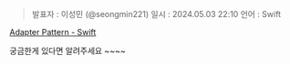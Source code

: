 > 발표자 : 이성민 (@seongmin221)
> 일시 : 2024.05.03 22:10
> 언어 : Swift

[Adapter Pattern - Swift](https://lava-experience-586.notion.site/Adapter-Pattern-3955c4e1fc4d4c0a9357d6ba5319aaab?pvs=4)

궁금한게 있다면 알려주세요 ~~~~
